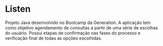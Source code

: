 # Listen
Projeto Java desenvolvido no Bootcamp da Generation.
A aplicação tem como objetivo agendamento de consultas a partir de uma série de escolhas do usuário. 
Possui etapas de confirmação nas fases do processo e verificação final de todas as opções escolhidas. 
